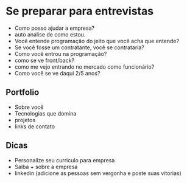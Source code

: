 # Se preparar para entrevistas

- Como posso ajudar a empresa?
- auto analise de como estou.
- Você entende programação do jeito que você acha que entende?
- Se você fosse um contratante, você se contrataria?
- Como você entrou na programação?
- como se ve front/back?
- como me vejo entrando no mercado como funcionário?
- Como você se ve daqui 2/5 anos?
  

## Portfolio

- Sobre você  
- Tecnologias que domina  
- projetos  
- links de contato  

## Dicas

- Personalize seu curriculo para empresa
- Saiba + sobre a empresa
- linkedin (adicione as pessoas sem vergonha e poste suas vitorias)